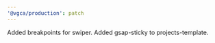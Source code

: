 ```yaml
---
'@vgca/production': patch
---
```


Added breakpoints for swiper. Added gsap-sticky to projects-template.
